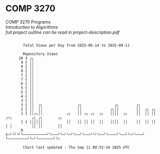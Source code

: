 # COMP 3270
COMP 3270 Programs  
Introduction to Algorithms  
*full project outline can be read in project-description.pdf*

```

        Total Views per Day from 2025-06-14 to 2025-09-11

        Repository Views
      10 ┼ ╭╮
       9 ┤ ││
       9 ┤ ││
       8 ┤ ││
       7 ┤ ││
       7 ┤ ││
       6 ┤ ││
       5 ┤ ││
       5 ┤ ││
       4 ┤ ││
       3 ┤ ││
       3 ┤ ││  ╭╮                ╭╮               ╭╮        ╭╮
       2 ┤ ││  ││                ││             ╭╮││        ││  ╭╮ ╭╮
       1 ┤ ││╭╮││           ╭╮   ││ ╭╮ ╭╮  ╭╮   ││││  ╭╮    ││  ││ ││   ╭─╮         ╭╮ ╭╮       ╭╮
       1 ┤ ││││││           ││   ││ ││ ││  ││   ││││  ││    ││  ││ ││   │ │         ││ ││       ││
       0 ┼─╯╰╯╰╯╰───────────╯╰───╯╰─╯╰─╯╰──╯╰───╯╰╯╰──╯╰────╯╰──╯╰─╯╰───╯ ╰─────────╯╰─╯╰───────╯╰─

        Chart last updated - Thu Sep 11 00:52:34 2025 UTC
        
```
